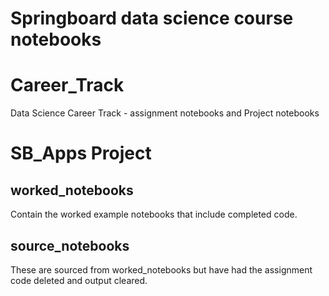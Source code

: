 # Springboard data science course notebooks

# Career_Track
Data Science Career Track - assignment notebooks and Project notebooks

# SB_Apps Project

## worked_notebooks
Contain the worked example notebooks that include completed code.

## source_notebooks
These are sourced from worked_notebooks but have had the assignment
code deleted and output cleared.



